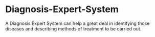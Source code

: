 # Diagnosis-Expert-System
A Diagnosis Expert System can help a great deal in identifying those diseases and describing methods of treatment to be carried out.
